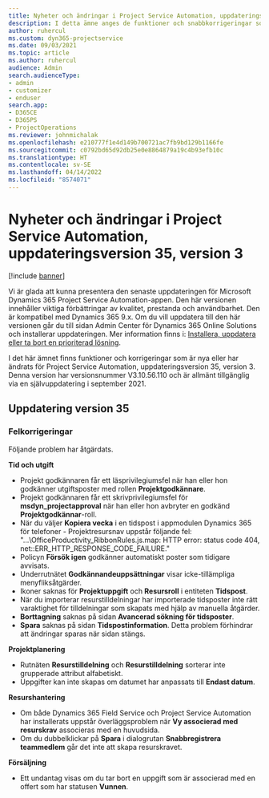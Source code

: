 ```yaml
---
title: Nyheter och ändringar i Project Service Automation, uppdateringsversion 35, version 3
description: I detta ämne anges de funktioner och snabbkorrigeringar som finns tillgängliga i Microsoft Dynamics 365 Project Service Automation, uppdateringsversion 35, V3.
author: ruhercul
ms.custom: dyn365-projectservice
ms.date: 09/03/2021
ms.topic: article
ms.author: ruhercul
audience: Admin
search.audienceType:
- admin
- customizer
- enduser
search.app:
- D365CE
- D365PS
- ProjectOperations
ms.reviewer: johnmichalak
ms.openlocfilehash: e210777f1e4d149b700721ac7fb9bd129b1166fe
ms.sourcegitcommit: c0792bd65d92db25e0e8864879a19c4b93efb10c
ms.translationtype: HT
ms.contentlocale: sv-SE
ms.lasthandoff: 04/14/2022
ms.locfileid: "8574071"
---
```

# <a name="whats-new-or-changed-in-project-service-automation-update-release-35-v3"></a>Nyheter och ändringar i Project Service Automation, uppdateringsversion 35, version 3

[!include [banner](../includes/psa-now-project-operations.md)]

Vi är glada att kunna presentera den senaste uppdateringen för Microsoft Dynamics 365 Project Service Automation-appen. Den här versionen innehåller viktiga förbättringar av kvalitet, prestanda och användbarhet. Den är kompatibel med Dynamics 365 9.x. Om du vill uppdatera till den här versionen går du till sidan Admin Center för Dynamics 365 Online Solutions och installerar uppdateringen. Mer information finns i: [Installera, uppdatera eller ta bort en prioriterad lösning](/power-platform/admin/install-remove-preferred-solution).

I det här ämnet finns funktioner och korrigeringar som är nya eller har ändrats för Project Service Automation, uppdateringsversion 35, version 3. Denna version har versionsnummer V3.10.56.110 och är allmänt tillgänglig via en självuppdatering i september 2021.

## <a name="update-release-35"></a>Uppdatering version 35

### <a name="bug-fixes"></a>Felkorrigeringar

Följande problem har åtgärdats.

**Tid och utgift**

- Projekt godkännaren får ett läsprivilegiumsfel när han eller hon godkänner utgiftsposter med rollen **Projektgodkännare**.
- Projekt godkännaren får ett skrivprivilegiumsfel för **msdyn_projectapproval** när han eller hon avbryter en godkänd **Projektgodkännar**-roll.
- När du väljer **Kopiera vecka** i en tidspost i appmodulen Dynamics 365 för telefoner - Projektresursnav uppstår följande fel: "...\OfficeProductivity_RibbonRules.js.map: HTTP error: status code 404, net::ERR_HTTP_RESPONSE_CODE_FAILURE."
- Policyn **Försök igen** godkänner automatiskt poster som tidigare avvisats.
- Underrutnätet **Godkännandeuppsättningar** visar icke-tillämpliga menyfliksåtgärder.
- Ikoner saknas för **Projektuppgift** och **Resursroll** i entiteten **Tidspost**.
- När du importerar resurstilldelningar har importerade tidsposter inte rätt varaktighet för tilldelningar som skapats med hjälp av manuella åtgärder.
- **Borttagning** saknas på sidan **Avancerad sökning för tidsposter**.
- **Spara** saknas på sidan **Tidspostinformation**. Detta problem förhindrar att ändringar sparas när sidan stängs.

**Projektplanering**

- Rutnäten **Resurstilldelning** och **Resurstilldelning** sorterar inte grupperade attribut alfabetiskt.
- Uppgifter kan inte skapas om datumet har anpassats till **Endast datum**.

**Resurshantering**

- Om både Dynamics 365 Field Service och Project Service Automation har installerats uppstår överläggsproblem när **Vy associerad med resurskrav** associeras med en huvudsida.
- Om du dubbelklickar på **Spara** i dialogrutan **Snabbregistrera teammedlem** går det inte att skapa resurskravet.

**Försäljning**

- Ett undantag visas om du tar bort en uppgift som är associerad med en offert som har statusen **Vunnen**.
